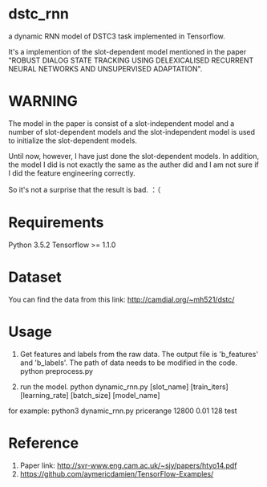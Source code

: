 # dstc_rnn
a dynamic RNN model of DSTC3 task implemented in Tensorflow.

It's a implemention of the slot-dependent model mentioned in the paper "ROBUST DIALOG STATE TRACKING USING DELEXICALISED RECURRENT NEURAL NETWORKS AND UNSUPERVISED ADAPTATION".


# WARNING
The model in the paper is consist of a slot-independent model and a number of slot-dependent models and the slot-independent model is used to initialize the slot-dependent models.

Until now, however, I have just done the slot-dependent models. In addition, the model I did is not exactly the same as the auther did and I am not sure if I did the feature engineering correctly. 

So it's not a surprise that the result is bad. ：（

# Requirements
Python 3.5.2
Tensorflow >= 1.1.0

# Dataset
You can find the data from this link: http://camdial.org/~mh521/dstc/

# Usage
1. Get features and labels from the raw data. The output file is 'b_features' and 'b_labels'. The path of data needs to be modified in the code.
python preprocess.py

2. run the model.
python dynamic_rnn.py [slot_name] [train_iters] [learning_rate] [batch_size] [model_name]

for example:
python3 dynamic_rnn.py pricerange 12800 0.01 128 test

# Reference
1. Paper link: http://svr-www.eng.cam.ac.uk/~sjy/papers/htyo14.pdf
2. https://github.com/aymericdamien/TensorFlow-Examples/
